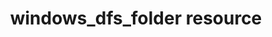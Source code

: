 ---
resource_reference: true
common_resource_functionality_multiple_packages: false
properties_shortcode: 
resources_common_guards: true
resources_common_notification: true
resources_common_properties: true
title: windows_dfs_folder resource
resource: windows_dfs_folder
aliases:
- "/resource_windows_dfs_folder.html"
menu:
  infra:
    title: windows_dfs_folder
    identifier: chef_infra/cookbook_reference/resources/windows_dfs_folder windows_dfs_folder
    parent: chef_infra/cookbook_reference/resources
resource_description_list:
- markdown: Use the **windows_dfs_folder** resource to creates a folder within DFS
    as many levels deep as required.
resource_new_in: '15.0'
syntax_full_code_block: |-
  windows_dfs_folder 'name' do
    description         String
    folder_path         String # default value: 'name' unless specified
    namespace_name      String
    target_path         String
    action              Symbol # defaults to :create if not specified
  end
syntax_properties_list: 
syntax_full_properties_list:
- "`windows_dfs_folder` is the resource."
- "`name` is the name given to the resource block."
- "`action` identifies which steps Chef Infra Client will take to bring the node into
  the desired state."
- "`description`, `folder_path`, `namespace_name`, and `target_path` are the properties
  available to this resource."
actions_list:
  :delete:
    markdown: Deletes the folder in the dfs namespace.
  :create:
    markdown: Creates the folder in dfs namespace. Default.
  :nothing:
    shortcode: resources_common_actions_nothing.md
properties_list:
- property: description
  ruby_type: String
  required: false
  description_list:
  - markdown: Description for the share.
- property: folder_path
  ruby_type: String
  required: false
  default_value: The resource block's name
  description_list:
  - markdown: An optional property to set the path of the dfs folder if it differs
      from the resource block's name.
- property: namespace_name
  ruby_type: String
  required: true
  description_list:
  - markdown: The namespace this should be created within.
- property: target_path
  ruby_type: String
  required: false
  description_list:
  - markdown: The target that this path will connect you to.
examples: 
---